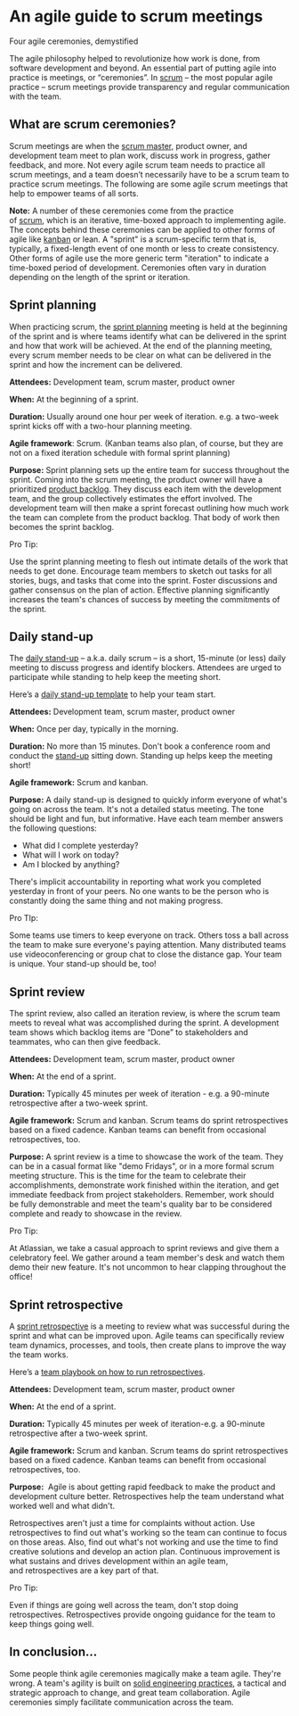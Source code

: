 # An agile guide to scrum meetings

Four agile ceremonies, demystified

The agile philosophy helped to revolutionize how work is done, from software development and beyond. An essential part of putting agile into practice is meetings, or “ceremonies”. In [scrum](https://www.atlassian.com/agile/scrum) – the most popular agile practice – scrum meetings provide transparency and regular communication with the team.

## What are scrum ceremonies?

Scrum meetings are when the [scrum master,](https://www.atlassian.com/agile/scrum/scrum-master) product owner, and development team meet to plan work, discuss work in progress, gather feedback, and more. Not every agile scrum team needs to practice all scrum meetings, and a team doesn’t necessarily have to be a scrum team to practice scrum meetings. The following are some agile scrum meetings that help to empower teams of all sorts. 

**Note:** A number of these ceremonies come from the practice of [scrum](https://www.atlassian.com/agile/scrum), which is an iterative, time-boxed approach to implementing agile. The concepts behind these ceremonies can be applied to other forms of agile like [kanban](https://www.atlassian.com/agile/kanban) or lean. A "sprint" is a scrum-specific term that is, typically, a fixed-length event of one month or less to create consistency. Other forms of agile use the more generic term "iteration" to indicate a time-boxed period of development. Ceremonies often vary in duration depending on the length of the sprint or iteration.

## Sprint planning

When practicing scrum, the [sprint planning](https://www.atlassian.com/agile/scrum/sprint-planning) meeting is held at the beginning of the sprint and is where teams identify what can be delivered in the sprint and how that work will be achieved. At the end of the planning meeting, every scrum member needs to be clear on what can be delivered in the sprint and how the increment can be delivered.

**Attendees:** Development team, scrum master, product owner

**When:** At the beginning of a sprint.

**Duration:** Usually around one hour per week of iteration. e.g. a two-week sprint kicks off with a two-hour planning meeting.

**Agile framework**: Scrum. (Kanban teams also plan, of course, but they are not on a fixed iteration schedule with formal sprint planning)

**Purpose:** Sprint planning sets up the entire team for success throughout the sprint. Coming into the scrum meeting, the product owner will have a prioritized [product backlog](https://www.atlassian.com/agile/scrum/backlogs). They discuss each item with the development team, and the group collectively estimates the effort involved. The development team will then make a sprint forecast outlining how much work the team can complete from the product backlog. That body of work then becomes the sprint backlog.

Pro Tip:

Use the sprint planning meeting to flesh out intimate details of the work that needs to get done. Encourage team members to sketch out tasks for all stories, bugs, and tasks that come into the sprint. Foster discussions and gather consensus on the plan of action. Effective planning significantly increases the team's chances of success by meeting the commitments of the sprint. 

## Daily stand-up

The [daily stand-up](https://www.atlassian.com/agile/scrum/standups) – a.k.a. daily scrum – is a short, 15-minute (or less) daily meeting to discuss progress and identify blockers. Attendees are urged to participate while standing to help keep the meeting short.

Here’s a [daily stand-up template](https://www.atlassian.com/software/confluence/templates/daily-stand-up) to help your team start.

**Attendees:** Development team, scrum master, product owner

**When:** Once per day, typically in the morning.

**Duration:** No more than 15 minutes. Don't book a conference room and conduct the [stand-up](https://www.atlassian.com/agile/scrum/standups) sitting down. Standing up helps keep the meeting short!

**Agile framework:** Scrum and kanban.

**Purpose:** A daily stand-up is designed to quickly inform everyone of what's going on across the team. It's not a detailed status meeting. The tone should be light and fun, but informative. Have each team member answers the following questions:

-   What did I complete yesterday?
-   What will I work on today?
-   Am I blocked by anything?

There's implicit accountability in reporting what work you completed yesterday in front of your peers. No one wants to be the person who is constantly doing the same thing and not making progress. 

Pro TIp:

Some teams use timers to keep everyone on track. Others toss a ball across the team to make sure everyone's paying attention. Many distributed teams use videoconferencing or group chat to close the distance gap. Your team is unique. Your stand-up should be, too!

## Sprint review

The sprint review, also called an iteration review, is where the scrum team meets to reveal what was accomplished during the sprint. A development team shows which backlog items are “Done” to stakeholders and teammates, who can then give feedback.

**Attendees:** Development team, scrum master, product owner

**When:** At the end of a sprint.

**Duration:** Typically 45 minutes per week of iteration - e.g. a 90-minute retrospective after a two-week sprint.

**Agile framework:** Scrum and kanban. Scrum teams do sprint retrospectives based on a fixed cadence. Kanban teams can benefit from occasional retrospectives, too.

**Purpose:** A sprint review is a time to showcase the work of the team. They can be in a casual format like "demo Fridays", or in a more formal scrum meeting structure. This is the time for the team to celebrate their accomplishments, demonstrate work finished within the iteration, and get immediate feedback from project stakeholders. Remember, work should be fully demonstrable and meet the team's quality bar to be considered complete and ready to showcase in the review. 

Pro Tip:

At Atlassian, we take a casual approach to sprint reviews and give them a celebratory feel. We gather around a team member's desk and watch them demo their new feature. It's not uncommon to hear clapping throughout the office! 

## Sprint retrospective

A [sprint retrospective](https://www.atlassian.com/agile/scrum/retrospectives) is a meeting to review what was successful during the sprint and what can be improved upon. Agile teams can specifically review team dynamics, processes, and tools, then create plans to improve the way the team works.

Here’s a [team playbook on how to run retrospectives](https://www.atlassian.com/team-playbook/plays/retrospective).

**Attendees:** Development team, scrum master, product owner

**When:** At the end of a sprint.

**Duration:** Typically 45 minutes per week of iteration-e.g. a 90-minute retrospective after a two-week sprint.

**Agile framework:** Scrum and kanban. Scrum teams do sprint retrospectives based on a fixed cadence. Kanban teams can benefit from occasional retrospectives, too.

**Purpose:**  Agile is about getting rapid feedback to make the product and development culture better. Retrospectives help the team understand what worked well and what didn't.

Retrospectives aren't just a time for complaints without action. Use retrospectives to find out what's working so the team can continue to focus on those areas. Also, find out what's not working and use the time to find creative solutions and develop an action plan. Continuous improvement is what sustains and drives development within an agile team, and retrospectives are a key part of that. 

Pro Tip:

Even if things are going well across the team, don't stop doing retrospectives. Retrospectives provide ongoing guidance for the team to keep things going well. 

## In conclusion…

Some people think agile ceremonies magically make a team agile. They're wrong. A team's agility is built on [solid engineering practices](https://www.atlassian.com/agile/software-development), a tactical and strategic approach to change, and great team collaboration. Agile ceremonies simply facilitate communication across the team.

